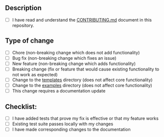 ## Description

<!-- Please include a summary of the pull request and any related issues it fixes. Please also include relevant motivation and context. -->

- [ ] I have read and understand the [CONTRIBUTING.md](../CONTRIBUTING.md) document in this repository.

## Type of change

<!-- Please delete options that are not relevant. -->

- [ ] Chore (non-breaking change which does not add functionality)
- [ ] Bug fix (non-breaking change which fixes an issue)
- [ ] New feature (non-breaking change which adds functionality)
- [ ] Breaking change (fix or feature that would cause existing functionality to not work as expected)
- [ ] Change to the [templates](../templates/) directory (does not affect core functionality)
- [ ] Change to the [examples](../examples/) directory (does not affect core functionality)
- [ ] This change requires a documentation update

## Checklist:

- [ ] I have added tests that prove my fix is effective or that my feature works
- [ ] Existing test suite passes locally with my changes
- [ ] I have made corresponding changes to the documentation
